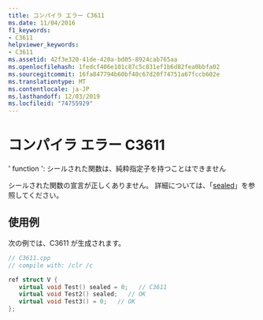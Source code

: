 ```yaml
---
title: コンパイラ エラー C3611
ms.date: 11/04/2016
f1_keywords:
- C3611
helpviewer_keywords:
- C3611
ms.assetid: 42f3e320-41de-420a-bd05-8924cab765aa
ms.openlocfilehash: 1fedcf406e101c87c5c831ef1b6d82fea0bbfa02
ms.sourcegitcommit: 16fa847794b60bf40c67d20f74751a67fccb602e
ms.translationtype: MT
ms.contentlocale: ja-JP
ms.lasthandoff: 12/03/2019
ms.locfileid: "74755929"
---
```

# <a name="compiler-error-c3611"></a>コンパイラ エラー C3611

' function ': シールされた関数は、純粋指定子を持つことはできません

シールされた関数の宣言が正しくありません。  詳細については、「[sealed](../../extensions/sealed-cpp-component-extensions.md)」を参照してください。

## <a name="example"></a>使用例

次の例では、C3611 が生成されます。

```cpp
// C3611.cpp
// compile with: /clr /c

ref struct V {
   virtual void Test() sealed = 0;   // C3611
   virtual void Test2() sealed;   // OK
   virtual void Test3() = 0;   // OK
};
```
